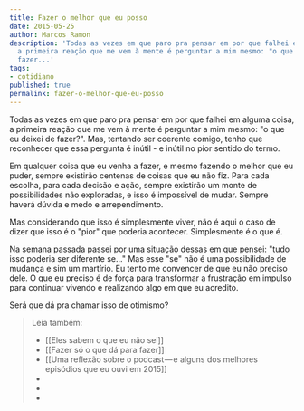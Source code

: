 ```yaml
---
title: Fazer o melhor que eu posso
date: 2015-05-25
author: Marcos Ramon
description: 'Todas as vezes em que paro pra pensar em por que falhei em alguma coisa,
  a primeira reação que me vem à mente é perguntar a mim mesmo: "o que eu deixei de
  fazer...'
tags:
- cotidiano
published: true
permalink: fazer-o-melhor-que-eu-posso
---
```

Todas as vezes em que paro pra pensar em por que falhei em alguma coisa, a primeira reação que me vem à mente é perguntar a mim mesmo: "o que eu deixei de fazer?". Mas, tentando ser coerente comigo, tenho que reconhecer que essa pergunta é inútil - e inútil no pior sentido do termo. 

Em qualquer coisa que eu venha a fazer, e mesmo fazendo o melhor que eu puder, sempre existirão centenas de coisas que eu não fiz. Para cada escolha, para cada decisão e ação, sempre existirão um monte de possibilidades não exploradas, e isso é impossível de mudar. Sempre haverá dúvida e medo e arrependimento. 

Mas considerando que isso é simplesmente viver, não é aqui o caso de dizer que isso é o "pior" que poderia acontecer. Simplesmente é o que é.

Na semana passada passei por uma situação dessas em que pensei: "tudo isso poderia ser diferente se..." Mas esse "se" não é uma possibilidade de mudança e sim um martírio. Eu tento me convencer de que eu não preciso dele. O que eu preciso é de força para transformar a frustração em impulso para continuar vivendo e realizando algo em que eu acredito. 

Será que dá pra chamar isso de otimismo? 



> Leia também:
> - [[Eles sabem o que eu não sei]]
> - [[Fazer só o que dá para fazer]]
> - [[Uma reflexão sobre o podcast — e alguns dos melhores episódios que eu ouvi em 2015]]
> -
> -
> -